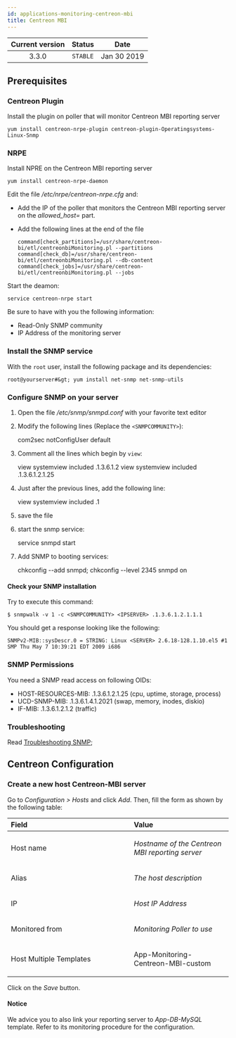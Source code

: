 ```yaml
---
id: applications-monitoring-centreon-mbi
title: Centreon MBI
---
```


| Current version | Status | Date |
| :-: | :-: | :-: |
| 3.3.0 | `STABLE` | Jan 30 2019 |

## Prerequisites
### Centreon Plugin
Install the plugin on poller that will monitor Centreon MBI reporting server

    yum install centreon-nrpe-plugin centreon-plugin-Operatingsystems-Linux-Snmp

### NRPE
Install NPRE on the Centreon MBI reporting server

    yum install centreon-nrpe-daemon

Edit the file */etc/nrpe/centreon-nrpe.cfg* and:

- Add the IP of the poller that monitors the Centreon MBI reporting server on the *allowed_host=* part.
- Add the following lines at the end of the file

      command[check_partitions]=/usr/share/centreon-bi/etl/centreonbiMonitoring.pl --partitions
      command[check_db]=/usr/share/centreon-bi/etl/centreonbiMonitoring.pl --db-content
      command[check_jobs]=/usr/share/centreon-bi/etl/centreonbiMonitoring.pl --jobs

Start the deamon:
 
    service centreon-nrpe start


Be sure to have with you the following information:
* Read-Only SNMP community
* IP Address of the monitoring server

### Install the SNMP service

With the `root` user, install the following package and its dependencies:

    root@yourserver#&gt; yum install net-snmp net-snmp-utils

### Configure SNMP on your server

1.  Open the file */etc/snmp/snmpd.conf* with your favorite text editor
2.  Modify the following lines (Replace the `<SNMPCOMMUNITY>`):


    com2sec notConfigUser default <SNMPCOMMUNITY>

3.  Comment all the lines which begin by `view`:


    view systemview included .1.3.6.1.2
    view systemview included .1.3.6.1.2.1.25

4.  Just after the previous lines, add the following line:


    view systemview included .1

5.  save the file
6.  start the snmp service:


    service snmpd start
7.  Add SNMP to booting services:


    chkconfig --add snmpd; chkconfig --level 2345 snmpd on

#### Check your SNMP installation
Try to execute this command:

    $ snmpwalk -v 1 -c <SNMPCOMMUNITY> <IPSERVER> .1.3.6.1.2.1.1.1

You should get a response looking like the following:

    SNMPv2-MIB::sysDescr.0 = STRING: Linux <SERVER> 2.6.18-128.1.10.el5 #1 SMP Thu May 7 10:39:21 EDT 2009 i686

### SNMP Permissions
You need a SNMP read access on following OIDs:
* HOST-RESOURCES-MIB: .1.3.6.1.2.1.25 (cpu, uptime, storage, process)
* UCD-SNMP-MIB: .1.3.6.1.4.1.2021 (swap, memory, inodes, diskio)
* IF-MIB: .1.3.6.1.2.1.2 (traffic)

### Troubleshooting
Read [Troubleshooting SNMP](http://documentation.centreon.com/docs/centreon-plugins/en/latest/user/guide.html#snmp);


## Centreon Configuration
### Create a new host Centreon-MBI server
Go to *Configuration &gt; Hosts* and click *Add*. Then, fill the form as
shown by the following table:

<table>
<colgroup>
<col width="55%" />
<col width="44%" />
</colgroup>
<thead>
<tr class="header">
<th align="left">Field</th>
<th align="left">Value</th>
</tr>
</thead>
<tbody>
<tr class="odd">
<td align="left"><p>Host name</p></td>
<td align="left"><p><em>Hostname of the Centreon MBI reporting server</em></p></td>
</tr>
<tr class="even">
<td align="left"><p>Alias</p></td>
<td align="left"><p><em>The host description</em></p></td>
</tr>
<tr class="odd">
<td align="left"><p>IP</p></td>
<td align="left"><p><em>Host IP Address</em></p></td>
</tr>
<tr class="even">
<td align="left"><p>Monitored from</p></td>
<td align="left"><p><em>Monitoring Poller to use</em></p></td>
</tr>
<tr class="odd">
<td align="left"><p>Host Multiple Templates</p></td>
<td align="left"><p>App-Monitoring-Centreon-MBI-custom</p></td>
</tr>
</tbody>
</table>

Click on the *Save* button.

#### Notice
We advice you to also link your reporting server to *App-DB-MySQL* template. Refer to its monitoring procedure for the configuration.



